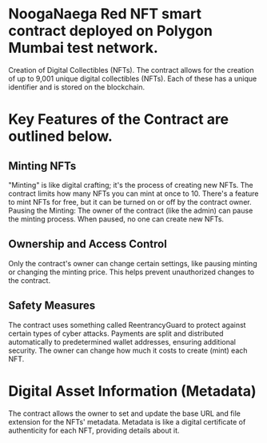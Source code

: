 # NoogaNaega Red NFT smart contract deployed on Polygon Mumbai test network.
Creation of Digital Collectibles (NFTs). The contract allows for the creation of up to 9,001 unique digital collectibles (NFTs). Each of these has a unique identifier and is stored on the blockchain.

# Key Features of the Contract are outlined below.
## Minting NFTs
"Minting" is like digital crafting; it's the process of creating new NFTs.
The contract limits how many NFTs you can mint at once to 10.
There's a feature to mint NFTs for free, but it can be turned on or off by the contract owner.
Pausing the Minting: The owner of the contract (like the admin) can pause the minting process. When paused, no one can create new NFTs.

## Ownership and Access Control
Only the contract's owner can change certain settings, like pausing minting or changing the minting price. 
This helps prevent unauthorized changes to the contract.

## Safety Measures
The contract uses something called ReentrancyGuard to protect against certain types of cyber attacks.
Payments are split and distributed automatically to predetermined wallet addresses, ensuring additional security.
The owner can change how much it costs to create (mint) each NFT.

# Digital Asset Information (Metadata)
The contract allows the owner to set and update the base URL and file extension for the NFTs' metadata.
Metadata is like a digital certificate of authenticity for each NFT, providing details about it.

